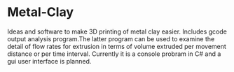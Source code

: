 # Metal-Clay
Ideas and software to make 3D printing of metal clay easier. Includes gcode output analysis program.The latter program can be used to examine the detail of flow rates for extrusion in terms of volume extruded per movement distance or per time interval. Currently it is a console probram in C# and a gui user interface is planned.


